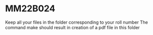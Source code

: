 # MM22B024
Keep all your files in the folder corresponding to your roll number
The command make should result in creation of a pdf file in this folder
